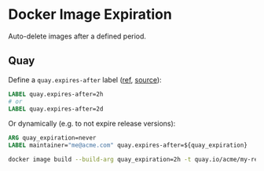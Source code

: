 # Docker Image Expiration

Auto-delete images after a defined period.

## Quay

Define a `quay.expires-after` label ([ref](https://access.redhat.com/documentation/en-us/red_hat_quay/3/html/use_red_hat_quay/working_with_tags#tag-expiration), [source](https://idbs-engineering.com/containers/2019/08/27/auto-expiry-quayio-tags.html)):

```dockerfile
LABEL quay.expires-after=2h
# or
LABEL quay.expires-after=2d
```

Or dynamically (e.g. to not expire release versions):

```dockerfile
ARG quay_expiration=never
LABEL maintainer="me@acme.com" quay.expires-after=${quay_expiration}
```
```bash
docker image build --build-arg quay_expiration=2h -t quay.io/acme/my-repo:0.0.1 .
```

